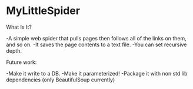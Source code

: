 MyLittleSpider
==============

What Is It?

  -A simple web spider that pulls pages then follows all of the links on them, and so on.
  -It saves the page contents to a text file.
  -You can set recursive depth.


Future work:

  -Make it write to a DB.
  -Make it parameterized!
  -Package it with non std lib dependencies (only BeautifulSoup currently)
